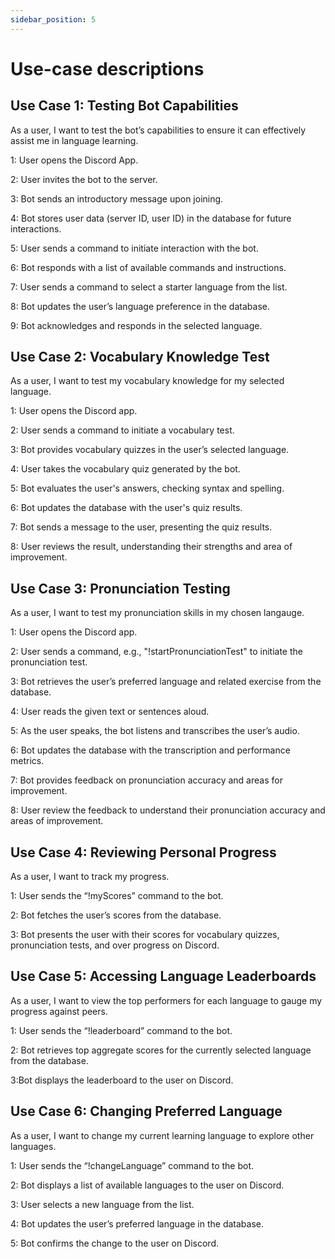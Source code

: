 ```yaml
---
sidebar_position: 5
---
```


# Use-case descriptions

## Use Case 1: Testing Bot Capabilities
As a user, I want to test the bot’s capabilities to ensure it can effectively assist me in language learning.

1: User opens the Discord App.

2: User invites the bot to the server.

3: Bot sends an introductory message upon joining.

4: Bot stores user data (server ID, user ID) in the database for future interactions.

5: User sends a command to initiate interaction with the bot.

6: Bot responds with a list of available commands and instructions.

7: User sends a command to select a starter language from the list.

8: Bot updates the user’s language preference in the database.

9: Bot acknowledges and responds in the selected language.

## Use Case 2: Vocabulary Knowledge Test
As a user, I want to test my vocabulary knowledge for my selected language.

1: User opens the Discord app.

2: User sends a command to initiate a vocabulary test.

3: Bot provides vocabulary quizzes in the user’s selected language.

4: User takes the vocabulary quiz generated by the bot.

5: Bot evaluates the user's answers, checking syntax and spelling.

6: Bot updates the database with the user's quiz results.

7: Bot sends a message to the user, presenting the quiz results.

8: User reviews the result, understanding their strengths and area of improvement.

## Use Case 3: Pronunciation Testing
As a user, I want to test my pronunciation skills in my chosen langauge.

1: User opens the Discord app.

2: User sends a command, e.g., "!startPronunciationTest" to initiate the pronunciation test.

3: Bot retrieves the user’s preferred language and related exercise from the database.

4: User reads the given text or sentences aloud.

5: As the user speaks, the bot listens and transcribes the user’s audio.

6: Bot updates the database with the transcription and performance metrics.

7: Bot provides feedback on pronunciation accuracy and areas for improvement.

8: User review the feedback to understand their pronunciation accuracy and areas of improvement.

## Use Case 4: Reviewing Personal Progress
As a user, I want to track my progress.

1: User sends the “!myScores” command to the bot.

2: Bot fetches the user’s scores from the database.

3: Bot presents the user with their scores for vocabulary quizzes, pronunciation tests, and over progress on Discord.

## Use Case 5: Accessing Language Leaderboards
As a user, I want to view the top performers for each language to gauge my progress against peers.

1: User sends the “!leaderboard” command to the bot.

2: Bot retrieves top aggregate scores for the currently selected language from the database.

3:Bot displays the leaderboard to the user on Discord.

## Use Case 6: Changing Preferred Language
As a user, I want to change my current learning language to explore other languages.

1: User sends the “!changeLanguage” command to the bot.

2: Bot displays a list of available languages to the user on Discord.

3: User selects a new language from the list.

4: Bot updates the user’s preferred language in the database.

5: Bot confirms the change to the user on Discord.
